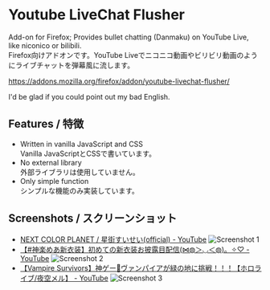 # Youtube LiveChat Flusher

Add-on for Firefox; Provides bullet chatting (Danmaku) on YouTube Live, like niconico or bilibili.<br>Firefox向けアドオンです。YouTube Liveでニコニコ動画やビリビリ動画のようにライブチャットを弾幕風に流します。

https://addons.mozilla.org/firefox/addon/youtube-livechat-flusher/

I'd be glad if you could point out my bad English.

## Features / 特徴
- Written in vanilla JavaScript and CSS<br>Vanilla JavaScriptとCSSで書いています。
- No external library<br>外部ライブラリは使用していません。
- Only simple function<br>シンプルな機能のみ実装しています。

## Screenshots / スクリーンショット
- [NEXT COLOR PLANET / 星街すいせい(official) - YouTube](https://www.youtube.com/watch?v=vQHVGXdcqEQ)
  ![Screenshot 1](https://addons.mozilla.org/user-media/previews/full/262/262499.png "NEXT COLOR PLANET / 星街すいせい(official) - YouTube")
- [【#神楽めあ新衣装】初めての新衣装お披露目配信(⋈◍＞◡＜◍)。✧♡ - YouTube](https://www.youtube.com/watch?v=NWbzQ2iHgnw)
  ![Screenshot 2](https://addons.mozilla.org/user-media/previews/full/266/266861.png "【#神楽めあ新衣装】初めての新衣装お披露目配信(⋈◍＞◡＜◍)。✧♡ - YouTube")
- [【Vampire Survivors】神ゲー🌟ヴァンパイアが緑の地に挑戦！！！【ホロライブ/夜空メル】 - YouTube](https://www.youtube.com/watch?v=dsnGWY5XXAE)
  ![Screenshot 3](https://addons.mozilla.org/user-media/previews/full/266/266862.png "【Vampire Survivors】神ゲー🌟ヴァンパイアが緑の地に挑戦！！！【ホロライブ/夜空メル】 - YouTube")
